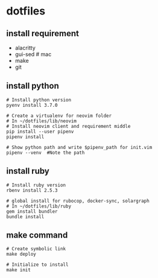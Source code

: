 # dotfiles

## install requirement
- alacritty
- gui-sed # mac
- make
- git

## install python
```
# Install python version
pyenv install 3.7.0

# Create a virtualenv for neovim folder
# In ~/dotfiles/lib/neovim
# Install neovim client and requirement middle 
pip install --user pipenv
pipenv install

# Show python path and write $pipenv_path for init.vim
pipenv --venv  #Note the path
```

## install ruby
```
# Install ruby version
rbenv install 2.5.3

# global install for rubocop, docker-sync, solargraph
# In ~/dotfiles/lib/ruby
gem install bundler
bundle install
```

## make command
```
# Create symbolic link
make deploy

# Initialize to install
make init
```
